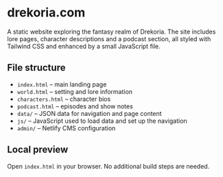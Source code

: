 # drekoria.com

A static website exploring the fantasy realm of Drekoria. The site includes lore pages, character descriptions and a podcast section, all styled with Tailwind CSS and enhanced by a small JavaScript file.

## File structure
- `index.html` – main landing page
- `world.html` – setting and lore information
- `characters.html` – character bios
- `podcast.html` – episodes and show notes
- `data/` – JSON data for navigation and page content
- `js/` – JavaScript used to load data and set up the navigation
- `admin/` – Netlify CMS configuration

## Local preview
Open `index.html` in your browser. No additional build steps are needed.
